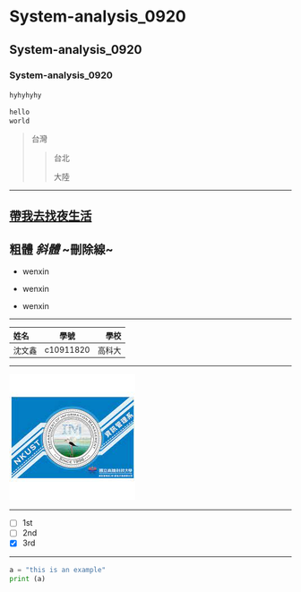 # System-analysis_0920
## System-analysis_0920
### System-analysis_0920


`hyhyhyhy`
```
hello
world
```

>台灣
>>台北
>>
>>大陸

---
[帶我去找夜生活](https://www.youtube.com/watch?v=W9Fq1HC_5hg)
---
**粗體**
*斜體*
~刪除線~
---

* wenxin
- wenxin
+ wenxin

---

|  姓名  |   學號    |   學校 |
| :------|:------:|-----:|
| 沈文鑫 | c10911820 | 高科大 |

---
![NKUST](nkust.jpg "高科大")

---
- [ ] 1st
- [ ] 2nd
- [x] 3rd
---
```python
a = "this is an example"
print (a)
